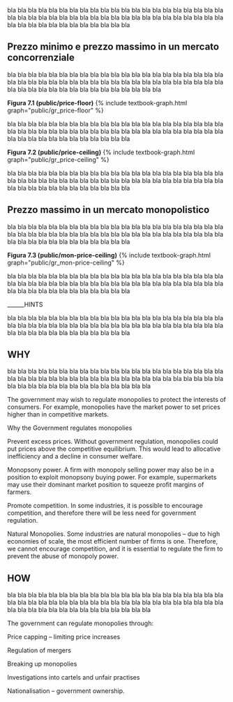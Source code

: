 


bla bla bla bla bla bla bla bla bla bla bla bla bla bla bla bla bla bla bla bla bla bla bla bla bla bla bla bla bla bla bla bla bla bla bla bla bla bla bla bla bla bla bla bla bla bla bla bla bla bla bla bla bla bla 



<h2 id="SUBSEC_PRICE-REG">Prezzo minimo e prezzo massimo in un mercato concorrenziale</h2>

bla bla bla bla bla bla bla bla bla bla bla bla bla bla bla bla bla bla bla bla bla bla bla bla bla bla bla 
	<span class="marginnote">
	bla bla bla 
	</span>
bla bla bla bla bla bla bla bla bla bla bla bla bla bla bla bla bla bla bla bla bla bla bla bla bla bla bla 

<a id="gr_public/price-floor"><strong>Figura 7.1 (public/price-floor)</strong></a>
{% include textbook-graph.html graph="public/gr_price-floor" %}

bla bla bla bla bla bla bla bla bla bla bla bla bla bla bla bla bla bla bla bla bla bla bla bla bla bla bla bla bla bla bla bla bla bla bla bla bla bla bla bla bla bla bla bla bla bla bla bla bla bla bla bla bla bla 


<a id="gr_public/price-ceiling"><strong>Figura 7.2 (public/price-ceiling)</strong></a>
{% include textbook-graph.html graph="public/gr_price-ceiling" %}

bla bla bla bla bla bla bla bla bla bla bla bla bla bla bla bla bla bla bla bla bla bla bla bla bla bla bla bla bla bla bla bla bla bla bla bla bla bla bla bla bla bla bla bla bla bla bla bla bla bla bla bla bla bla 











<h2 id="SUBSEC_PRICE-CAP-MON">Prezzo massimo in un mercato monopolistico</h2>


bla bla bla bla bla bla bla bla bla bla bla bla bla bla bla bla bla bla bla bla bla bla bla bla bla bla bla bla bla bla bla bla bla bla bla bla bla bla bla bla bla bla bla bla bla bla bla bla bla bla bla bla bla bla 

<a id="gr_public/mon-price-ceiling"><strong>Figura 7.3 (public/mon-price-ceiling)</strong></a>
{% include textbook-graph.html graph="public/gr_mon-price-ceiling" %}

bla bla bla bla bla bla bla bla bla bla bla bla bla bla bla bla bla bla bla bla bla bla bla bla bla bla bla bla bla bla bla bla bla bla bla bla bla bla bla bla bla bla bla bla bla bla bla bla bla bla bla bla bla bla 




______HINTS

bla bla bla bla bla bla bla bla bla bla bla bla bla bla bla bla bla bla bla bla bla bla bla bla bla bla bla bla bla bla bla bla bla bla bla bla bla bla bla bla bla bla bla bla bla bla bla bla bla bla bla bla bla bla 


<h2 id="SUBSEC_WHY">WHY</h2>

bla bla bla bla bla bla bla bla bla bla bla bla bla bla bla bla bla bla bla bla bla bla bla bla bla bla bla bla
bla bla bla bla bla bla bla bla bla bla bla bla bla bla bla bla bla bla bla bla bla bla bla bla bla bla bla bla

The government may wish to regulate monopolies to protect the interests of consumers. For example, monopolies have the market power to set prices higher than in competitive markets.

Why the Government regulates monopolies


   Prevent excess prices. Without government regulation, monopolies could put prices above the competitive equilibrium. This would lead to allocative inefficiency and a decline in consumer welfare.

   Monopsony power. A firm with monopoly selling power may also be in a position to exploit monopsony buying power. For example, supermarkets may use their dominant market position to squeeze profit margins of farmers.

   Promote competition. In some industries, it is possible to encourage competition, and therefore there will be less need for government regulation.

   Natural Monopolies. Some industries are natural monopolies – due to high economies of scale, the most efficient number of firms is one. Therefore, we cannot encourage competition, and it is essential to regulate the firm to prevent the abuse of monopoly power.




<h2 id="SUBSEC_HOW">HOW</h2>

bla bla bla bla bla bla bla bla bla bla bla bla bla bla bla bla bla bla bla bla bla bla bla bla bla bla bla bla
bla bla bla bla bla bla bla bla bla bla bla bla bla bla bla bla bla bla bla bla bla bla bla bla bla bla bla bla

 The government can regulate monopolies through:

  Price capping – limiting price increases

  Regulation of mergers

  Breaking up monopolies

  Investigations into cartels and unfair practises

  Nationalisation – government ownership.

